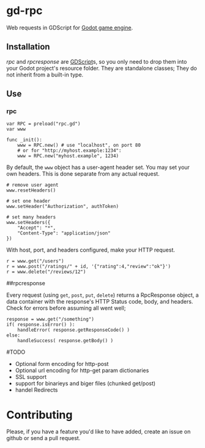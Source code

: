 gd-rpc
======

Web requests in GDScript for [Godot game engine](github.com/okamstudio/godot).

## Installation
*rpc* and *rpcresponse* are [GDScript](https://github.com/okamstudio/godot/wiki/gdscript)s, so you only need to drop them into your Godot project's resource folder. They are standalone classes; They do not inherit from a built-in type.

## Use

### rpc

```
var RPC = preload("rpc.gd")
var www

func _init():
    www = RPC.new() # use "localhost", on port 80
    # or for "http://myhost.example:1234":
    www = RPC.new("myhost.example", 1234)

```

By default, the `www` object has a user-agent header set. You may set your own headers. This is done separate from any actual request.

```
# remove user agent
www.resetHeaders()

# set one header
www.setHeader("Authorization", authToken)

# set many headers
www.setHeaders({
    "Accept": "*",
    "Content-Type": "application/json"
})
```

With host, port, and headers configured, make your HTTP request.

```
r = www.get("/users")
r = www.post("/ratings/" + id, '{"rating":4,"review":"ok"}')
r = www.delete("/reviews/12")
```

##rpcresponse

Every request (using `get`, `post`, `put`, `delete`) returns a RpcResponse object, a data container with the response's HTTP Status code, body, and headers. Check for errors before assuming all went well;

```
response = www.get("/something")
if( response.isError() ):
    handleError( response.getResponseCode() )
else:
    handleSuccess( response.getBody() )
```

#TODO
* Optional form encoding for http-post
* Optional url encoding for http-get param dictionaries
* SSL support
* support for binarieys and biger files (chunked get/post)
* handel Redirects

# Contributing

Please, if you have a feature you'd like to have added, create an issue on github or send a pull request.
